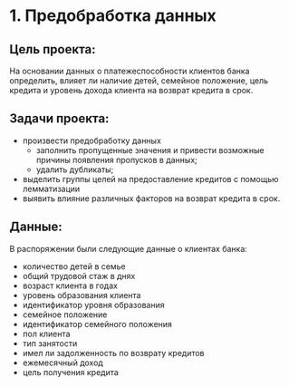 # 1. Предобработка данных #
## Цель проекта: ## 
На основании данных о платежеспособности клиентов банка определить, влияет ли наличие детей, семейное положение, цель кредита и уровень дохода клиента на возврат кредита в срок. 
## Задачи проекта: ##
- произвести предобработку данных
  - заполнить пропущенные значения и привести возможные причины появления пропусков в данных;
  - удалить дубликаты;
- выделить группы целей на предоставление кредитов с помощью лемматизации
- выявить влияние различных факторов на возврат кредита в срок.
## Данные: ##
В распоряжении были следующие данные о клиентах банка: 

- количество детей в семье
- общий трудовой стаж в днях
-  возраст клиента в годах
-  уровень образования клиента
-  идентификатор уровня образования
-  семейное положение
-  идентификатор семейного положения
-  пол клиента
-  тип занятости
-  имел ли задолженность по возврату кредитов
-  ежемесячный доход
-  цель получения кредита
